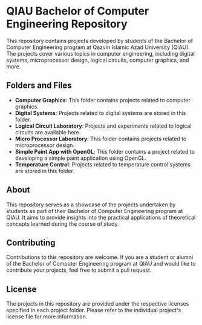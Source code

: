 # QIAU Bachelor of Computer Engineering Repository

This repository contains projects developed by students of the Bachelor of Computer Engineering program at Qazvin Islamic Azad University (QIAU). The projects cover various topics in computer engineering, including digital systems, microprocessor design, logical circuits, computer graphics, and more.

## Folders and Files

- **Computer Graphics**: This folder contains projects related to computer graphics.
- **Digital Systems**: Projects related to digital systems are stored in this folder.
- **Logical Circuit Laboratory**: Projects and experiments related to logical circuits are available here.
- **Micro Processor Laboratory**: This folder contains projects related to microprocessor design.
- **Simple Paint App with OpenGL**: This folder contains a project related to developing a simple paint application using OpenGL.
- **Temperature Control**: Projects related to temperature control systems are stored in this folder.

## About

This repository serves as a showcase of the projects undertaken by students as part of their Bachelor of Computer Engineering program at QIAU. It aims to provide insights into the practical applications of theoretical concepts learned during the course of study.

## Contributing

Contributions to this repository are welcome. If you are a student or alumni of the Bachelor of Computer Engineering program at QIAU and would like to contribute your projects, feel free to submit a pull request.

## License

The projects in this repository are provided under the respective licenses specified in each project folder. Please refer to the individual project's license file for more information.
